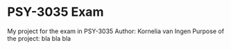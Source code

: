 # PSY-3035 Exam
 My project for the exam in PSY-3035
Author: Kornelia van Ingen
Purpose of the project: bla bla bla
